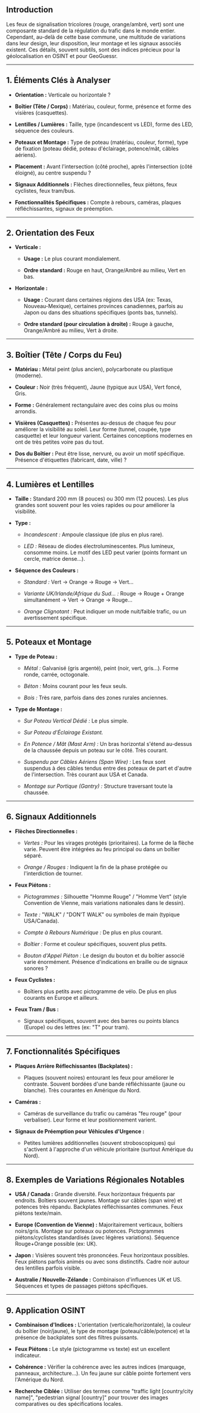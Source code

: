 ## Introduction

  

Les feux de signalisation tricolores (rouge, orange/ambré, vert) sont une composante standard de la régulation du trafic dans le monde entier. Cependant, au-delà de cette base commune, une multitude de variations dans leur design, leur disposition, leur montage et les signaux associés existent. Ces détails, souvent subtils, sont des indices précieux pour la géolocalisation en OSINT et pour GeoGuessr.

  
---
## 1. Éléments Clés à Analyser

  

* **Orientation :** Verticale ou horizontale ?

* **Boîtier (Tête / Corps) :** Matériau, couleur, forme, présence et forme des visières (casquettes).

* **Lentilles / Lumières :** Taille, type (incandescent vs LED), forme des LED, séquence des couleurs.

* **Poteaux et Montage :** Type de poteau (matériau, couleur, forme), type de fixation (poteau dédié, poteau d'éclairage, potence/mât, câbles aériens).

* **Placement :** Avant l'intersection (côté proche), après l'intersection (côté éloigné), au centre suspendu ?

* **Signaux Additionnels :** Flèches directionnelles, feux piétons, feux cyclistes, feux tram/bus.

* **Fonctionnalités Spécifiques :** Compte à rebours, caméras, plaques réfléchissantes, signaux de préemption.

  
---
## 2. Orientation des Feux

  

* **Verticale :**

	* **Usage :** Le plus courant mondialement.

	* **Ordre standard :** Rouge en haut, Orange/Ambré au milieu, Vert en bas.

* **Horizontale :**

	* **Usage :** Courant dans certaines régions des USA (ex: Texas, Nouveau-Mexique), certaines provinces canadiennes, parfois au Japon ou dans des situations spécifiques (ponts bas, tunnels).

	* **Ordre standard (pour circulation à droite) :** Rouge à gauche, Orange/Ambré au milieu, Vert à droite.

  
---
## 3. Boîtier (Tête / Corps du Feu)

  

* **Matériau :** Métal peint (plus ancien), polycarbonate ou plastique (moderne).

* **Couleur :** Noir (très fréquent), Jaune (typique aux USA), Vert foncé, Gris.

* **Forme :** Généralement rectangulaire avec des coins plus ou moins arrondis.

* **Visières (Casquettes) :** Présentes au-dessus de chaque feu pour améliorer la visibilité au soleil. Leur forme (tunnel, coupée, type casquette) et leur longueur varient. Certaines conceptions modernes en ont de très petites voire pas du tout.

* **Dos du Boîtier :** Peut être lisse, nervuré, ou avoir un motif spécifique. Présence d'étiquettes (fabricant, date, ville) ?

  
---
## 4. Lumières et Lentilles

  

* **Taille :** Standard 200 mm (8 pouces) ou 300 mm (12 pouces). Les plus grandes sont souvent pour les voies rapides ou pour améliorer la visibilité.

* **Type :**

	* *Incandescent :* Ampoule classique (de plus en plus rare).

	* *LED :* Réseau de diodes électroluminescentes. Plus lumineux, consomme moins. Le motif des LED peut varier (points formant un cercle, matrice dense...).

* **Séquence des Couleurs :**

	* *Standard :* Vert -> Orange -> Rouge -> Vert...

	* *Variante UK/Irlande/Afrique du Sud... :* Rouge -> Rouge + Orange simultanément -> Vert -> Orange -> Rouge...

	* *Orange Clignotant :* Peut indiquer un mode nuit/faible trafic, ou un avertissement spécifique.

  
---
## 5. Poteaux et Montage

  

* **Type de Poteau :**

	* *Métal :* Galvanisé (gris argenté), peint (noir, vert, gris...). Forme ronde, carrée, octogonale.

	* *Béton :* Moins courant pour les feux seuls.

	* *Bois :* Très rare, parfois dans des zones rurales anciennes.

* **Type de Montage :**

	* *Sur Poteau Vertical Dédié :* Le plus simple.

	* *Sur Poteau d'Éclairage Existant.*

	* *En Potence / Mât (Mast Arm) :* Un bras horizontal s'étend au-dessus de la chaussée depuis un poteau sur le côté. Très courant.

	* *Suspendu par Câbles Aériens (Span Wire) :* Les feux sont suspendus à des câbles tendus entre des poteaux de part et d'autre de l'intersection. Très courant aux USA et Canada.

	* *Montage sur Portique (Gantry) :* Structure traversant toute la chaussée.

  
---
## 6. Signaux Additionnels

  

* **Flèches Directionnelles :**

	* *Vertes :* Pour les virages protégés (prioritaires). La forme de la flèche varie. Peuvent être intégrées au feu principal ou dans un boîtier séparé.

	* *Orange / Rouges :* Indiquent la fin de la phase protégée ou l'interdiction de tourner.

* **Feux Piétons :**

	* *Pictogrammes :* Silhouette "Homme Rouge" / "Homme Vert" (style Convention de Vienne, mais variations nationales dans le dessin).

	* *Texte :* "WALK" / "DON'T WALK" ou symboles de main (typique USA/Canada).

	* *Compte à Rebours Numérique :* De plus en plus courant.

	* *Boîtier :* Forme et couleur spécifiques, souvent plus petits.

	* *Bouton d'Appel Piéton :* Le design du bouton et du boîtier associé varie énormément. Présence d'indications en braille ou de signaux sonores ?

* **Feux Cyclistes :**

	* Boîtiers plus petits avec pictogramme de vélo. De plus en plus courants en Europe et ailleurs.

* **Feux Tram / Bus :**

	* Signaux spécifiques, souvent avec des barres ou points blancs (Europe) ou des lettres (ex: "T" pour tram).

  
---
## 7. Fonctionnalités Spécifiques

  

* **Plaques Arrière Réflechissantes (Backplates) :**

	* Plaques (souvent noires) entourant les feux pour améliorer le contraste. Souvent bordées d'une bande réfléchissante (jaune ou blanche). Très courantes en Amérique du Nord.

* **Caméras :**

	* Caméras de surveillance du trafic ou caméras "feu rouge" (pour verbaliser). Leur forme et leur positionnement varient.

* **Signaux de Préemption pour Véhicules d'Urgence :**

	* Petites lumières additionnelles (souvent stroboscopiques) qui s'activent à l'approche d'un véhicule prioritaire (surtout Amérique du Nord).

  
---
## 8. Exemples de Variations Régionales Notables

  

* **USA / Canada :** Grande diversité. Feux horizontaux fréquents par endroits. Boîtiers souvent jaunes. Montage sur câbles (span wire) et potences très répandu. Backplates réfléchissantes communes. Feux piétons texte/main.

* **Europe (Convention de Vienne) :** Majoritairement verticaux, boîtiers noirs/gris. Montage sur poteaux ou potences. Pictogrammes piétons/cyclistes standardisés (avec légères variations). Séquence Rouge+Orange possible (ex: UK).

* **Japon :** Visières souvent très prononcées. Feux horizontaux possibles. Feux piétons parfois animés ou avec sons distinctifs. Cadre noir autour des lentilles parfois visible.

* **Australie / Nouvelle-Zélande :** Combinaison d'influences UK et US. Séquences et types de passages piétons spécifiques.

  
---
## 9. Application OSINT

  

* **Combinaison d'Indices :** L'orientation (verticale/horizontale), la couleur du boîtier (noir/jaune), le type de montage (poteau/câble/potence) et la présence de backplates sont des filtres puissants.

* **Feux Piétons :** Le style (pictogramme vs texte) est un excellent indicateur.

* **Cohérence :** Vérifier la cohérence avec les autres indices (marquage, panneaux, architecture...). Un feu jaune sur câble pointe fortement vers l'Amérique du Nord.

* **Recherche Ciblée :** Utiliser des termes comme "traffic light [country/city name]", "pedestrian signal [country]" pour trouver des images comparatives ou des spécifications locales.